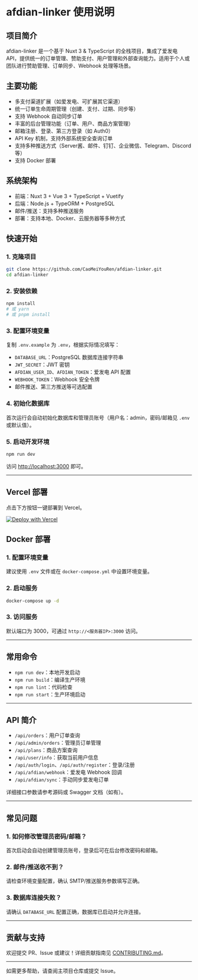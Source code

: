 # afdian-linker 使用说明

## 项目简介

afdian-linker 是一个基于 Nuxt 3 & TypeScript 的全栈项目，集成了爱发电 API，提供统一的订单管理、赞助支付、用户管理和外部查询能力。适用于个人或团队进行赞助管理、订单同步、Webhook 处理等场景。

## 主要功能

- 多支付渠道扩展（如爱发电、可扩展其它渠道）
- 统一订单生命周期管理（创建、支付、过期、同步等）
- 支持 Webhook 自动同步订单
- 丰富的后台管理功能（订单、用户、商品方案管理）
- 邮箱注册、登录、第三方登录（如 Auth0）
- API Key 机制，支持外部系统安全查询订单
- 支持多种推送方式（Server酱、邮件、钉钉、企业微信、Telegram、Discord 等）
- 支持 Docker 部署

## 系统架构

- 前端：Nuxt 3 + Vue 3 + TypeScript + Vuetify
- 后端：Node.js + TypeORM + PostgreSQL
- 邮件/推送：支持多种推送服务
- 部署：支持本地、Docker、云服务器等多种方式

## 快速开始

### 1. 克隆项目

```sh
git clone https://github.com/CaoMeiYouRen/afdian-linker.git
cd afdian-linker
```

### 2. 安装依赖

```sh
npm install
# 或 yarn
# 或 pnpm install
```

### 3. 配置环境变量

复制 `.env.example` 为 `.env`，根据实际情况填写：

- `DATABASE_URL`：PostgreSQL 数据库连接字符串
- `JWT_SECRET`：JWT 密钥
- `AFDIAN_USER_ID`、`AFDIAN_TOKEN`：爱发电 API 配置
- `WEBHOOK_TOKEN`：Webhook 安全令牌
- 邮件推送、第三方推送等可选配置

### 4. 初始化数据库

首次运行会自动初始化数据库和管理员账号（用户名：admin，密码/邮箱见 `.env` 或默认值）。

### 5. 启动开发环境

```sh
npm run dev
```

访问 [http://localhost:3000](http://localhost:3000) 即可。

---

## Vercel 部署

点击下方按钮一键部署到 Vercel。

[![Deploy with Vercel](https://vercel.com/button)](https://vercel.com/new/clone?repository-url=https%3A%2F%2Fgithub.com%2FCaoMeiYouRen%2Fafdian-linker.git)


## Docker 部署

### 1. 配置环境变量

建议使用 `.env` 文件或在 `docker-compose.yml` 中设置环境变量。

### 2. 启动服务

```sh
docker-compose up -d
```

### 3. 访问服务

默认端口为 3000，可通过 `http://<服务器IP>:3000` 访问。

---

## 常用命令

- `npm run dev`：本地开发启动
- `npm run build`：编译生产环境
- `npm run lint`：代码检查
- `npm run start`：生产环境启动

---

## API 简介

- `/api/orders`：用户订单查询
- `/api/admin/orders`：管理员订单管理
- `/api/plans`：商品方案查询
- `/api/user/info`：获取当前用户信息
- `/api/auth/login`、`/api/auth/register`：登录/注册
- `/api/afdian/webhook`：爱发电 Webhook 回调
- `/api/afdian/sync`：手动同步爱发电订单

详细接口参数请参考源码或 Swagger 文档（如有）。

---

## 常见问题

### 1. 如何修改管理员密码/邮箱？

首次启动会自动创建管理员账号，登录后可在后台修改密码和邮箱。

### 2. 邮件/推送收不到？

请检查环境变量配置，确认 SMTP/推送服务参数填写正确。

### 3. 数据库连接失败？

请确认 `DATABASE_URL` 配置正确，数据库已启动并允许连接。

---

## 贡献与支持

欢迎提交 PR、Issue 或建议！详细贡献指南见 [CONTRIBUTING.md](../CONTRIBUTING.md)。

---

如需更多帮助，请查阅主项目仓库或提交 Issue。

